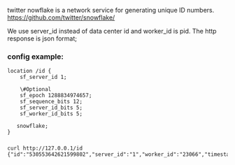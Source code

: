twitter nowflake is a network service for generating unique ID numbers.
https://github.com/twitter/snowflake/

We use server_id instead of data center id and worker_id is pid.
The http response is json format;


### config example:
    location /id {
        sf_server_id 1;
    
        \#Optional 
        sf_epoch 1288834974657;
        sf_sequence_bits 12;
        sf_server_id_bits 5;
        sf_worker_id_bits 5;
    
       snowflake;
    }

###
    curl http://127.0.0.1/id
    {"id":"530553642621599802","server_id":"1","worker_id":"23066","timestamp":"1415328820268"}
